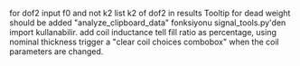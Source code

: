 for dof2 input f0 and not k2
list k2 of dof2 in results
Tooltip for dead weight should be added
"analyze_clipboard_data" fonksiyonu signal_tools.py'den import kullanabilir.
add coil inductance
tell fill ratio as percentage, using nominal thickness
trigger a "clear coil choices combobox" when the coil parameters are changed.

